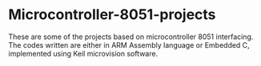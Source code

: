 # Microcontroller-8051-projects
These are some of the projects based on microcontroller 8051 interfacing.
The codes written are either in ARM Assembly language or Embedded C, implemented using Keil microvision software.
